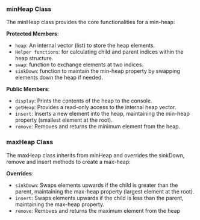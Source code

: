 ### minHeap Class
The minHeap class provides the core functionalities for a min-heap:

**Protected Members**:
- `heap`: An internal vector (list) to store the heap elements.
- `Helper functions`: for calculating child and parent indices within the heap structure.
- `swap`: function to exchange elements at two indices.
- `sinkDown`: function to maintain the min-heap property by swapping elements down the heap if needed.

**Public Members**:
- `display`: Prints the contents of the heap to the console.
- `getHeap`: Provides a read-only access to the internal heap vector.
- `insert`: Inserts a new element into the heap, maintaining the min-heap property (smallest element at the root).
- `remove`: Removes and returns the minimum element from the heap.

### maxHeap Class
The maxHeap class inherits from minHeap and overrides the sinkDown, remove and insert methods to create a max-heap:

**Overrides**:
- `sinkDown`: Swaps elements upwards if the child is greater than the parent, maintaining the max-heap property (largest element at the root).
- `insert`: Swaps elements upwards if the child is less than the parent, maintaining the max-heap property.
- `remove`: Removes and returns the maximum element from the heap
